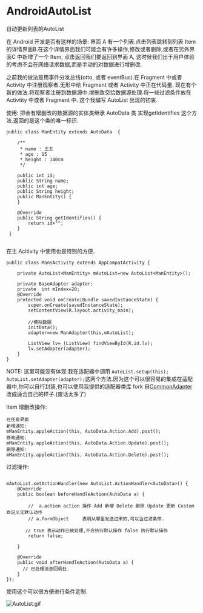 # AndroidAutoList
自动更新列表的AutoList

 在 Android 开发是否有这样的场景:
  界面 A 有一个列表.点击列表跳转到列表 Item 的详情界面B.在这个详情界面我们可能会有许多操作,修改或者删除,或者在另外界面C 中新增了一个 Item, 点击返回我们要返回到界面 A, 这时候我们出于用户体验的考虑不会在网络请求数据,而是手动的对数据进行增删改.

之前我的做法是用事件分发总线(otto, 或者 eventBus).在 Fragment 中或者 Activity 中注册观察者.无形中给 Fragment 或者 Activity 中正在代码量.
现在有个新的做法.将观察者注册到数据源中.增删改交给数据源处理.将一些过滤条件放在 Activtity 中或者 Fragment 中.
这个我编写 AutoList 出现的初衷.


使用:
把会有增删改的数据源的实体类继承 AutoData 类
实现getIdentifies 这个方法.返回的是这个类的唯一标识.
~~~
public class ManEntity extends AutoData  {

    /**
     * name : 王五
     * age : 15
     * height : 140cm
     */

    public int id;
    public String name;
    public int age;
    public String height;
    public ManEntity() {
    }

    @Override
    public String getIdentifies() {
        return id+"";
    }
 }


~~~

在主 Acitivity 中使用也是特别的方便.

~~~
public class MansActivity extends AppCompatActivity {

    private AutoList<ManEntity> mAutoList=new AutoList<ManEntity>();

    private BaseAdapter adapter;
    private  int mIndex=20;
    @Override
    protected void onCreate(Bundle savedInstanceState) {
        super.onCreate(savedInstanceState);
        setContentView(R.layout.activity_main);

        //模拟数据
        initData();
        adapter=new ManAdapter(this,mAutoList);
      
        ListView lv= (ListView) findViewById(R.id.lv);
        lv.setAdapter(adapter);
    }
}
~~~
NOTE: 这里可能没有体现:我在适配器中调用 `AutoList.setup(this);`
        `AutoList.setAdapter(adapter);`这两个方法.因为这个可以很容易的集成在适配器中,你可以自行封装,也可以使用我提供的适配器类库 fork 自[CommonAdapter](https://github.com/tianzhijiexian/CommonAdapter) 改成适合自己的样子.(废话太多了)

Item 增删改操作:
~~~
在任意界面 
新增通知:
mManEntity.appleAction(this, AutoData.Action.Add).post();
修改通知:
mManEntity.appleAction(this, AutoData.Action.Update).post();
删除通知:
mManEntity.appleAction(this, AutoData.Action.Delete).post();
~~~

过滤操作:
~~~

mAutoList.setActionHandler(new AutoList.ActionHandler<AutoData>() {
    @Override
    public boolean beforeHandleAction(AutoData a) {

        //  a.action action 操作 Add 新增 Delete 删除 Update 更新 Custom 自定义无默认动作
        // a.formObject     表明从哪里发送过来的,可以当过滤条件.
        
       // true 表示动作已被处理,不会执行默认操作 false 执行默认操作
        return false;

    }

    @Override
    public void afterHandleAction(AutoData a) {
      // 已处理消息回调处.
    }
});
~~~
使用这个可以很方便进行条件定制.



![AutoList.gif](http://upload-images.jianshu.io/upload_images/166866-f85a1d7c207fcfe3.gif?imageMogr2/auto-orient/strip)

